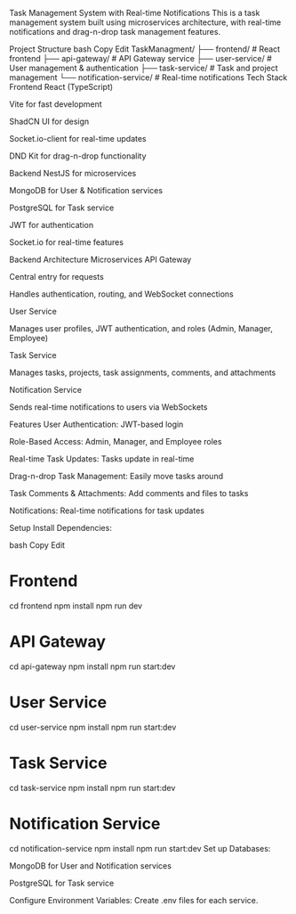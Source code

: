 Task Management System with Real-time Notifications
This is a task management system built using microservices architecture, with real-time notifications and drag-n-drop task management features.

Project Structure
bash
Copy
Edit
TaskManagment/
├── frontend/               # React frontend
├── api-gateway/           # API Gateway service
├── user-service/          # User management & authentication
├── task-service/          # Task and project management
└── notification-service/  # Real-time notifications
Tech Stack
Frontend
React (TypeScript)

Vite for fast development

ShadCN UI for design

Socket.io-client for real-time updates

DND Kit for drag-n-drop functionality

Backend
NestJS for microservices

MongoDB for User & Notification services

PostgreSQL for Task service

JWT for authentication

Socket.io for real-time features

Backend Architecture
Microservices
API Gateway

Central entry for requests

Handles authentication, routing, and WebSocket connections

User Service

Manages user profiles, JWT authentication, and roles (Admin, Manager, Employee)

Task Service

Manages tasks, projects, task assignments, comments, and attachments

Notification Service

Sends real-time notifications to users via WebSockets

Features
User Authentication: JWT-based login

Role-Based Access: Admin, Manager, and Employee roles

Real-time Task Updates: Tasks update in real-time

Drag-n-drop Task Management: Easily move tasks around

Task Comments & Attachments: Add comments and files to tasks

Notifications: Real-time notifications for task updates

Setup
Install Dependencies:

bash
Copy
Edit
# Frontend
cd frontend
npm install
npm run dev

# API Gateway
cd api-gateway
npm install
npm run start:dev

# User Service
cd user-service
npm install
npm run start:dev

# Task Service
cd task-service
npm install
npm run start:dev

# Notification Service
cd notification-service
npm install
npm run start:dev
Set up Databases:

MongoDB for User and Notification services

PostgreSQL for Task service

Configure Environment Variables:
Create .env files for each service.